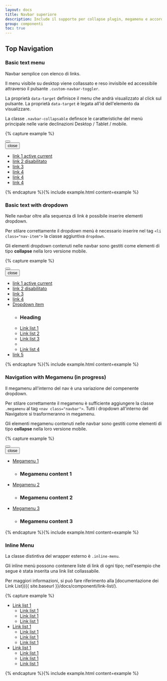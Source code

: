 ```yaml
---
layout: docs
title: Navbar superiore
description: Include il supporto per collapse plugin, megamenu e accordion sidebar mobile.
group: componenti
toc: true
---
```


## Top Navigation
### Basic text menu

Navbar semplice con elenco di links.

Il menu visibile su desktop viene collassato e reso invisibile ed accessibile attraverso il pulsante `.custom-navbar-toggler`.

La proprietà `data-target` definisce il menu che andrà visualizzato al click sul pulsante. La proprietà `data-target` è legata all'id dell'elemento da visualizzare.

La classe `.navbar-collapsable` definsce le caratteristiche del menù principale nelle varie declinazioni Desktop / Tablet / mobile.

{% capture example %}
<nav class="navbar navbar-expand-lg"><span></span>
  <button class="custom-navbar-toggler" type="button" aria-controls="navbarNav" aria-expanded="false" aria-label="Toggle navigation" data-target="#navbarNav"><span class="it-list"></span>
  </button>
  <div class="navbar-collapsable" id="navbarNav">
    <div class="close-div">
      <button class="btn close-menu" type="button"><span class="it-close"></span>close
      </button>
    </div>
    <div class="menu-wrapper">
      <ul class="navbar-nav">
        <li class="nav-item active"><a class="nav-link active" href="#1"><span>link 1 active </span><span class="sr-only">current</span></a>
        </li>
        <li class="nav-item"><a class="nav-link disabled" href="#1"><span>link 2 disabilitato</span></a>
        </li>
        <li class="nav-item"><a class="nav-link" href="#1"><span>link 3 </span></a>
        </li>
        <li class="nav-item"><a class="nav-link" href="#1"><span>link 4 </span></a>
        </li>
        <li class="nav-item"><a class="nav-link" href="#1"><span>link 4 </span></a>
        </li>
        <li class="nav-item"><a class="nav-link" href="#1"><span>link 4 </span></a>
        </li>
      </ul>
    </div>
  </div>
</nav>
{% endcapture %}{% include example.html content=example %}

### Basic text with dropdown

Nelle navbar oltre alla sequenza di link è possibile inserire elementi dropdown.

Per stilare correttamente il dropdown menù è necessario inserire nel tag `<li class="nav-item">` la classe aggiuntiva `dropdown`.

Gli elementi dropdown contenuti nelle navbar sono gestiti come elementi di tipo **collapse** nella loro versione mobile.

{% capture example %}
<nav class="navbar navbar-expand-lg"><span></span>
  <button class="custom-navbar-toggler" type="button" aria-controls="navbarNavB" aria-expanded="false" aria-label="Toggle navigation" data-target="#navbarNavB"><span class="it-list"></span>
  </button>
  <div class="navbar-collapsable" id="navbarNavB">
    <div class="close-div">
      <button class="btn close-menu" type="button"><span class="it-close"></span>close
      </button>
    </div>
    <div class="menu-wrapper">
      <ul class="navbar-nav">
        <li class="nav-item active"><a class="nav-link active" href="#1"><span>link 1 active </span><span class="sr-only">current</span></a>
        </li>
        <li class="nav-item"><a class="nav-link disabled" href="#1"><span>link 2 disabilitato </span></a>
        </li>
        <li class="nav-item"><a class="nav-link" href="#1"><span>link 3 </span></a>
        </li>
        <li class="nav-item"><a class="nav-link" href="#1"><span>link 4 </span></a>
        </li>
        <li class="nav-item dropdown"><a class="nav-link dropdown-toggle" href="#" data-toggle="dropdown" aria-expanded="false"><span>Dropdown item </span></a>
          <div class="dropdown-menu">
            <div class="link-list-wrapper">
              <ul class="link-list">
                <li>
                  <h3>Heading</h3>
                </li>
                <li><a class="list-item" href="#link 1"><span>Link list 1 </span></a>
                </li>
                <li><a class="list-item" href="#link 2"><span>Link list 2</span></a>
                </li>
                <li><a class="list-item" href="#link 3"><span>Link list 3 </span></a>
                </li>
                <li><span class="divider"></span>
                </li>
                <li><a class="list-item" href="#link 3"><span>Link list 4 </span></a>
                </li>
              </ul>
            </div>
          </div>
        </li>
        <li class="nav-item"><a class="nav-link" href="#1"><span>link 5 </span></a>
        </li>
      </ul>
    </div>
  </div>
</nav>
{% endcapture %}{% include example.html content=example %}

### Navigation with Megamenu (in progress)

Il megamenu all'interno del nav è una variazione del compenente dropdown.

Per stilare correttamente il megamenu è sufficiente aggiungere la classe `.megamenu` al tag `<nav class="navbar">`. Tutti i dropdown all'interno del Navigatore si trasformeranno in megamenu.

Gli elementi megamenu contenuti nelle navbar sono gestiti come elementi di tipo **collapse** nella loro versione mobile.

{% capture example %}
<nav class="navbar navbar-expand-lg megamenu"><span></span>
  <button class="custom-navbar-toggler" type="button" aria-controls="navbarNavC" aria-expanded="false" aria-label="Toggle navigation" data-target="#navbarNavC"><span class="it-list"></span>
  </button>
  <div class="navbar-collapsable" id="navbarNavC">
    <div class="close-div">
      <button class="btn close-menu" type="button"><span class="it-close"></span>close
      </button>
    </div>
    <div class="menu-wrapper">
      <ul class="navbar-nav">
        <li class="nav-item dropdown"><a class="nav-link dropdown-toggle" href="#" data-toggle="dropdown" aria-expanded="false"><span>Megamenu 1 </span></a>
          <div class="dropdown-menu">
            <div class="link-list-wrapper">
              <ul class="link-list">
                <li>
                  <h3>Megamenu content 1 </h3>
                </li>
              </ul>
            </div>
          </div>
        </li>
        <li class="nav-item dropdown"><a class="nav-link dropdown-toggle" href="#" data-toggle="dropdown" aria-expanded="false"><span>Megamenu 2 </span></a>
          <div class="dropdown-menu">
            <div class="link-list-wrapper">
              <ul class="link-list">
                <li>
                  <h3>Megamenu content 2 </h3>
                </li>
              </ul>
            </div>
          </div>
        </li>
        <li class="nav-item dropdown"><a class="nav-link dropdown-toggle" href="#" data-toggle="dropdown" aria-expanded="false"><span>Megamenu 3 </span></a>
          <div class="dropdown-menu">
            <div class="link-list-wrapper">
              <ul class="link-list">
                <li>
                  <h3>Megamenu content 3 </h3>
                </li>
              </ul>
            </div>
          </div>
        </li>
      </ul>
    </div>
  </div>
</nav>
{% endcapture %}{% include example.html content=example %}

### Inline Menu

La classe distintiva del wrapper esterno è `.inline-menu`.

Gli inline menù possono contenere liste di link di ogni tipo; nell'esempio che segue è stata inserita una link list collassabile.

Per maggiori informazioni, si può fare riferimento alla [documentazione dei Link List]({{ site.baseurl }}/docs/componenti/link-list/).

{% capture example %}
<nav class="inline-menu">
  <div class="link-list-wrapper">
    <ul class="link-list">
      <li><a class="list-item large medium right-icon" href="#collapseOne" data-toggle="collapse" aria-expanded="false" aria-controls="collapseOne"><span>Link list 1 </span><i class="it-expand right" aria-hidden="true"> </i></a>
        <ul class="link-sublist collapse" id="collapseOne">
          <li><a class="list-item" href="#link 1"><span>Link list 1 </span></a>
          </li>
          <li><a class="list-item" href="#link 1"><span>Link list 1 </span></a>
          </li>
          <li><a class="list-item" href="#link 1"><span>Link list 1 </span></a>
          </li>
        </ul>
      </li>
      <li><a class="list-item large medium right-icon" href="#collapseTwo" data-toggle="collapse" aria-expanded="false" aria-controls="collapseTwo"><span>Link list 1 </span><i class="it-expand right" aria-hidden="true"> </i></a>
        <ul class="link-sublist collapse" id="collapseTwo">
          <li><a class="list-item" href="#link 1"><span>Link list 1 </span></a>
          </li>
          <li><a class="list-item" href="#link 1"><span>Link list 1 </span></a>
          </li>
          <li><a class="list-item" href="#link 1"><span>Link list 1 </span></a>
          </li>
        </ul>
      </li>
      <li><a class="list-item large medium right-icon" href="#collapseThree" data-toggle="collapse" aria-expanded="false" aria-controls="collapseThree"><span>Link list 1 </span><i class="it-expand right" aria-hidden="true"> </i></a>
        <ul class="link-sublist collapse" id="collapseThree">
          <li><a class="list-item" href="#link 1"><span>Link list 1 </span></a>
          </li>
          <li><a class="list-item" href="#link 1"><span>Link list 1 </span></a>
          </li>
          <li><a class="list-item" href="#link 1"><span>Link list 1 </span></a>
          </li>
        </ul>
      </li>
    </ul>
  </div>
</nav>
{% endcapture %}{% include example.html content=example %}
